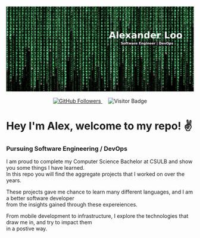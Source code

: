 ![top_banner](dev_banner.png)

<p align="center">
  <a href="https://github.com/loo-al">
    <img src="https://img.shields.io/github/followers/loo-al?label=Follow&style=social" alt="GitHub Followers" />
  </a>
  &nbsp; &nbsp;
  <img src="https://visitor-badge.laobi.icu/badge?page_id=loo-al.loo-al" alt="Visitor Badge" />
</p>

# Hey I'm Alex, welcome to my repo! ✌️

### Pursuing Software Engineering / DevOps

I am proud to complete my Computer Science Bachelor at CSULB and show you some things I have learned.  
In this repo you will find the aggregate projects that I worked on over the years.  

These projects gave me chance to learn many different languages,  and I am a better software developer  
from the insights gained through these expereiences.  

From mobile development to infrastructure,  I explore the technologies that draw me in, and try to impact them  
in a postive way.  
